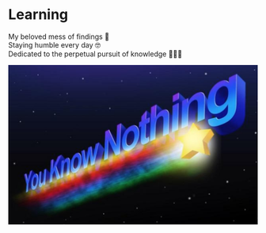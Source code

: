 # Learning
My beloved mess of findings 📖 <br>
Staying humble every day 🤓 <br>
Dedicated to the perpetual pursuit of knowledge 👩🏼‍🚀

<img src="https://github.com/gringogidget/Learning/blob/master/you%20know%20nothing.png?raw=true">
